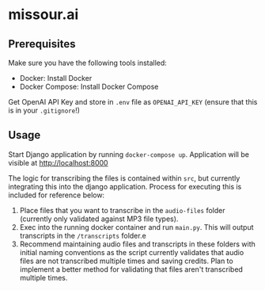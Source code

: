 # missour.ai

## Prerequisites

Make sure you have the following tools installed:

- Docker: Install Docker
- Docker Compose: Install Docker Compose

Get OpenAI API Key and store in `.env` file as `OPENAI_API_KEY` (ensure that this is in your `.gitignore`!)

## Usage

Start Django application by running `docker-compose up`.  Application will be visible at [http://localhost:8000](http://localhost:8000)

The logic for transcribing the files is contained within `src`, but currently integrating this into the django application.  Process for executing this is included for reference below:

1. Place files that you want to transcribe in the `audio-files` folder (currently only validated against MP3 file types).
2. Exec into the running docker container and run `main.py`.  This will output transcripts in the `/transcripts` folder.e
3. Recommend maintaining audio files and transcripts in these folders with initial naming conventions as the script currently validates that audio files are not transcribed multiple times and saving credits.  Plan to implement a better method for validating that files aren't transcribed multiple times.